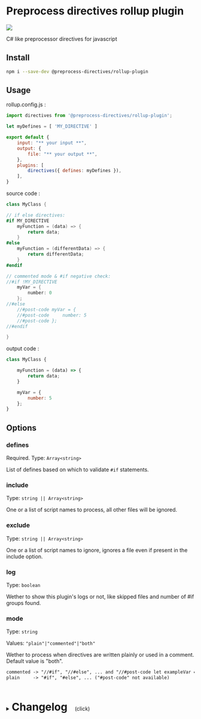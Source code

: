 # Preprocess directives rollup plugin

<p>
    <a href="https://www.npmjs.com/package/@preprocess-directives/rollup-plugin" alt="Npm version">
        <img src="https://img.shields.io/npm/v/@preprocess-directives/rollup-plugin">
    </a>
</p>

 C# like preprocessor directives for javascript

## Install

```sh
npm i --save-dev @preprocess-directives/rollup-plugin
```

## Usage

rollup.config.js :

```js
import directives from '@preprocess-directives/rollup-plugin';

let myDefines = [ 'MY_DIRECTIVE' ]

export default {
    input: "** your input **",
    output: {
        file: "** your output **",
    },
    plugins: [
        directives({ defines: myDefines }),
    ],
}
```

source code :

```c#
class MyClass {

// if else directives:
#if MY_DIRECTIVE
    myFunction = (data) => {
        return data;
    }
#else
    myFunction = (differentData) => {
        return differentData;
    }
#endif

// commented mode & #if negative check:
//#if !MY_DIRECTIVE
    myVar = {
        number: 0
    };
//#else
    //#post-code myVar = {
    //#post-code     number: 5
    //#post-code };
//#endif

}
```

output code :

```js
class MyClass {

    myFunction = (data) => {
        return data;
    }

    myVar = {
        number: 5
    };
}
```

## Options

### defines
Required. Type: `Array<string>`

List of defines based on which to validate `#if` statements.

### include
Type: `string || Array<string>`

One or a list of script names to process, all other files will be ignored.

### exclude
Type: `string || Array<string>`

One or a list of script names to ignore, ignores a file even if present in the include option.

### log
Type: `boolean`

Wether to show this plugin's logs or not, like skipped files and number of #if groups found.

### mode
Type: `string`

Values: `"plain"|"commented"|"both"`

Wether to process when directives are written plainly or used in a comment. Default value is "both".
```txt
commented -> "//#if", "//#else", ... and "//#post-code let exampleVar = 5;"
plain     -> "#if", "#else", ... ("#post-code" not available)
```

<details>
<summary>
  <h1 style="display:inline-block">Changelog</h1>
  <span style="white-space: pre;">    (click)</span>
</summary>

### v 1.1
- added negative #if check (#if !value)

### v 1.2
- added include & exclude files option

### v 1.3
- added optional debug logging

### v 1.3.1
- improved log messages

### v1.3.3
bugfixes:
- incorrect code output when an if-else statement is unfulfilled

changes:
- added debug log info on each processed "if group"
- better debug log formatting

### v1.3.4

- Separated processing functions from plugin in a separate library.
This allows for use with node & for other plugins.

### v1.3.5

- Update to rollup 3

### v1.4.0

- Added commented directives mode

</details>
